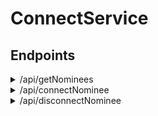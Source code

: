 # ConnectService

## Endpoints ##
<details>
   <summary>/api/getNominees</summary>
   <p>
   >> Retrieves a list of connected nominees by qff number
      
   Input:
   {
      "qffNo": integer
   }
      
   Output:
   [
      {
           nomineeId: integer,
           nomineeName: String,
           points: integer,
           qffNo: integer,
           isConnected: boolean
       }
   ]
  </p>
 </details>
 
 <details>
   <summary>/api/connectNominee</summary>
   <p>
   Connects nominee to qff number
      
   Input:
   {
      "qffNo": integer,
      "nomineeId": integer
   }
      
   Output:
   Status code
  </p>
 </details>
 
 <details>
   <summary>/api/disconnectNominee</summary>
   <p>
   Disconnects nominee from qff number
      
   Input:
   {
      "qffNo": integer,
      "nomineeId": integer
   }
      
   Output:
   Status code
  </p>
 </details>
